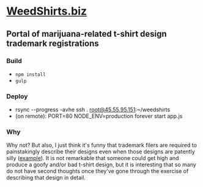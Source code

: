 [WeedShirts.biz](http://weedshirts.biz)
====================================

## Portal of marijuana-related t-shirt design trademark registrations ##


### Build

 * `npm install`
 * `gulp`
 
### Deploy

 * rsync --progress -avhe ssh . root@45.55.95.151:~/weedshirts
 * (on remote): PORT=80 NODE_ENV=production forever start app.js

### Why

Why not? But also, I just think it's funny that trademark filers are required to painstakingly describe their designs even when those designs are patently silly ([example](http://weedshirts.biz/tm/butt-naked-toke-game-86361442)). It is not remarkable that someone could get high and produce a goofy and/or bad t-shirt design, but it is interesting that so many do not have second thoughts once they've gone through the exercise of describing that design in detail.
